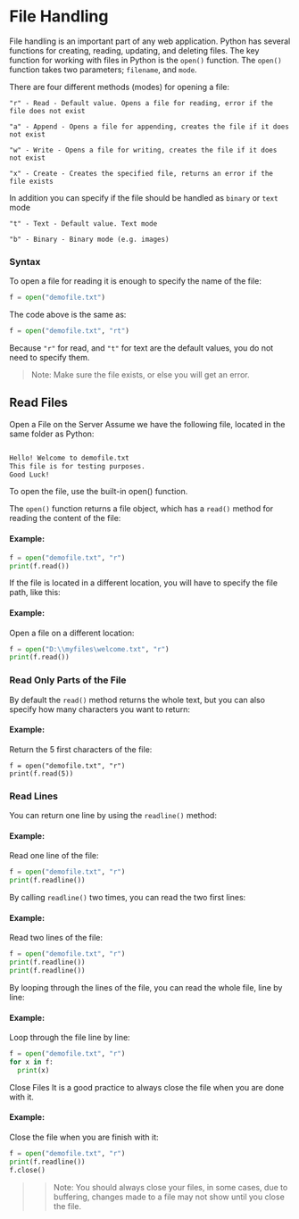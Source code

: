 # File Handling

File handling is an important part of any web application. Python has several functions for creating, reading, updating, and deleting files. The key function for working with files in Python is the `open()` function. The `open()` function takes two parameters; `filename`, and `mode`.

There are four different methods (modes) for opening a file:
```
"r" - Read - Default value. Opens a file for reading, error if the file does not exist

"a" - Append - Opens a file for appending, creates the file if it does not exist

"w" - Write - Opens a file for writing, creates the file if it does not exist

"x" - Create - Creates the specified file, returns an error if the file exists
```
In addition you can specify if the file should be handled as `binary` or `text` mode
```
"t" - Text - Default value. Text mode

"b" - Binary - Binary mode (e.g. images)
```

### Syntax
To open a file for reading it is enough to specify the name of the file:
```py
f = open("demofile.txt")
```
The code above is the same as:
```python
f = open("demofile.txt", "rt")
```
Because `"r"` for read, and `"t"` for text are the default values, you do not need to specify them.

> Note: Make sure the file exists, or else you will get an error.

## Read Files
Open a File on the Server
Assume we have the following file, located in the same folder as Python:

```demofile.txt

Hello! Welcome to demofile.txt
This file is for testing purposes.
Good Luck!
```
To open the file, use the built-in open() function.

The `open()` function returns a file object, which has a `read()` method for reading the content of the file:

#### Example:
```py
f = open("demofile.txt", "r")
print(f.read())
```
If the file is located in a different location, you will have to specify the file path, like this:

#### Example:
Open a file on a different location:
```py
f = open("D:\\myfiles\welcome.txt", "r")
print(f.read())
```
### Read Only Parts of the File
By default the `read()` method returns the whole text, but you can also specify how many characters you want to return:

#### Example:
Return the 5 first characters of the file:
```
f = open("demofile.txt", "r")
print(f.read(5))
```
### Read Lines
You can return one line by using the `readline()` method:

#### Example:
Read one line of the file:
```py
f = open("demofile.txt", "r")
print(f.readline())
```
By calling `readline()` two times, you can read the two first lines:

#### Example:
Read two lines of the file:
```py
f = open("demofile.txt", "r")
print(f.readline())
print(f.readline())
```
By looping through the lines of the file, you can read the whole file, line by line:

#### Example:
Loop through the file line by line:
```py
f = open("demofile.txt", "r")
for x in f:
  print(x)
  ```
Close Files
It is a good practice to always close the file when you are done with it.

#### Example:
Close the file when you are finish with it:
```py
f = open("demofile.txt", "r")
print(f.readline())
f.close()
```
>> Note: You should always close your files, in some cases, due to buffering, changes made to a file may not show until you close the file.
